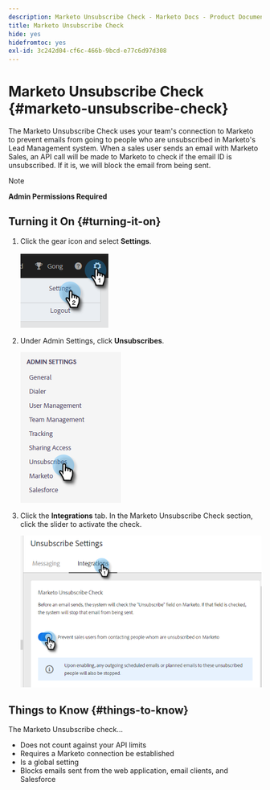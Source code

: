 ```yaml
---
description: Marketo Unsubscribe Check - Marketo Docs - Product Documentation
title: Marketo Unsubscribe Check
hide: yes
hidefromtoc: yes
exl-id: 3c242d04-cf6c-466b-9bcd-e77c6d97d308
---
```

# Marketo Unsubscribe Check {#marketo-unsubscribe-check}

The Marketo Unsubscribe Check uses your team's connection to Marketo to prevent emails from going to people who are unsubscribed in Marketo's Lead Management system. When a sales user sends an email with Marketo Sales, an API call will be made to Marketo to check if the email ID is unsubscribed. If it is, we will block the email from being sent.

>[!NOTE]
>
>**Admin Permissions Required**

## Turning it On {#turning-it-on}

1. Click the gear icon and select **Settings**.

   ![](assets/marketo-unsubscribe-check-1.png)

1. Under Admin Settings, click **Unsubscribes**.

   ![](assets/marketo-unsubscribe-check-2.png)

1. Click the **Integrations** tab. In the Marketo Unsubscribe Check section, click the slider to activate the check.

   ![](assets/marketo-unsubscribe-check-3.png)

## Things to Know {#things-to-know}

The Marketo Unsubscribe check...

* Does not count against your API limits
* Requires a Marketo connection be established
* Is a global setting
* Blocks emails sent from the web application, email clients, and Salesforce
